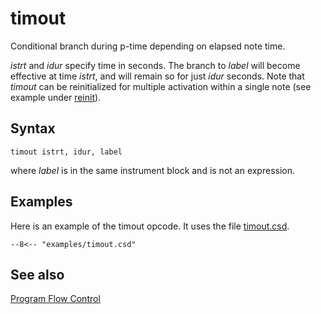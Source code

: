 <!--
id:timout
category:Instrument Control:Program Flow Control
-->
# timout
Conditional branch during p-time depending on elapsed note time.

_istrt_ and _idur_ specify time in seconds. The branch to _label_ will become effective at time _istrt_, and will remain so for just _idur_ seconds. Note that _timout_ can be reinitialized for multiple activation within a single note (see example under [reinit](../../opcodes/reinit)).

## Syntax
``` csound-orc
timout istrt, idur, label
```

where _label_ is in the same instrument block and is not an expression.

## Examples

Here is an example of the timout opcode. It uses the file [timout.csd](../../examples/timout.csd).

``` csound-csd title="Example of the timout opcode." linenums="1"
--8<-- "examples/timout.csd"
```

## See also

[Program Flow Control](../../control/pgmctl)
